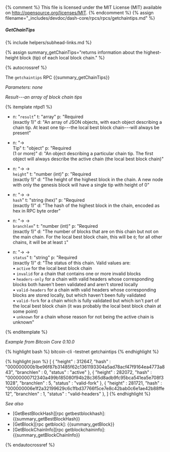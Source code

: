 {% comment %}
This file is licensed under the MIT License (MIT) available on
http://opensource.org/licenses/MIT.
{% endcomment %}
{% assign filename="_includes/devdoc/dash-core/rpcs/rpcs/getchaintips.md" %}

##### GetChainTips
{% include helpers/subhead-links.md %}

{% assign summary_getChainTips="returns information about the highest-height block (tip) of each local block chain." %}

{% autocrossref %}

The `getchaintips` RPC {{summary_getChainTips}}

*Parameters: none*

*Result---an array of block chain tips*

{% itemplate ntpd1 %}
- n: "`result`"
  t: "array"
  p: "Required<br>(exactly 1)"
  d: "An array of JSON objects, with each object describing a chain tip.  At least one tip---the local best block chain---will always be present"

- n: "→<br>Tip"
  t: "object"
  p: "Required<br>(1 or more)"
  d: "An object describing a particular chain tip.  The first object will always describe the active chain (the local best block chain)"

- n: "→ →<br>`height`"
  t: "number (int)"
  p: "Required<br>(exactly 1)"
  d: "The height of the highest block in the chain.  A new node with only the genesis block will have a single tip with height of 0"

- n: "→ →<br>`hash`"
  t: "string (hex)"
  p: "Required<br>(exactly 1)"
  d: "The hash of the highest block in the chain, encoded as hex in RPC byte order"

- n: "→ →<br>`branchlen`"
  t: "number (int)"
  p: "Required<br>(exactly 1)"
  d: "The number of blocks that are on this chain but not on the main chain.  For the local best block chain, this will be `0`; for all other chains, it will be at least `1`"

- n: "→ →<br>`status`"
  t: "string"
  p: "Required<br>(exactly 1)"
  d: "The status of this chain.  Valid values are:<br>• `active` for the local best block chain<br>• `invalid` for a chain that contains one or more invalid blocks<br>• `headers-only`<!--noref--> for a chain with valid headers whose corresponding blocks both haven't been validated and aren't stored locally<br>• `valid-headers` for a chain with valid headers whose corresponding blocks are stored locally, but which haven't been fully validated<br>• `valid-fork` for a chain which is fully validated but which isn't part of the local best block chain (it was probably the local best block chain at some point)<br>• `unknown` for a chain whose reason for not being the active chain is unknown"

{% enditemplate %}

*Example from Bitcoin Core 0.10.0*

{% highlight bash %}
bitcoin-cli -testnet getchaintips
{% endhighlight %}

{% highlight json %}
[
    {
        "height" : 312647,
        "hash" : "000000000b1be96f87b31485f62c1361193304a5ad78acf47f9164ea4773a843",
        "branchlen" : 0,
        "status" : "active"
    },
    {
        "height" : 282072,
        "hash" : "00000000712340a499b185080f94b28c365d8adb9fc95bca541ea5e708f31028",
        "branchlen" : 5,
        "status" : "valid-fork"
    },
    {
        "height" : 281721,
        "hash" : "000000006e1f2a32199629c6c1fbd37766f5ce7e8c42bab0c6e1ae42b88ffe12",
        "branchlen" : 1,
        "status" : "valid-headers"
    },
]
{% endhighlight %}

*See also*

* [GetBestBlockHash][rpc getbestblockhash]: {{summary_getBestBlockHash}}
* [GetBlock][rpc getblock]: {{summary_getBlock}}
* [GetBlockChainInfo][rpc getblockchaininfo]: {{summary_getBlockChainInfo}}

{% endautocrossref %}
